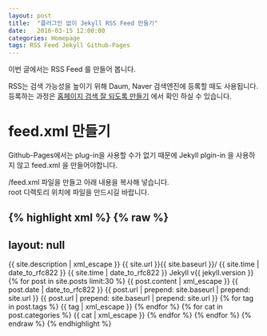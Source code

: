 ```yaml
---
layout: post
title:  "플러그인 없이 Jekyll RSS Feed 만들기"
date:   2016-03-15 12:00:00 
categories: Homepage
tags: RSS Feed Jekyll Github-Pages
---
```


이번 글에서는 RSS Feed 를 만들어 봅니다.  

RSS는 검색 가능성을 높이기 위해 Daum, Naver 검색엔진에 등록할 때도 사용됩니다.  
등록하는 과정은 [홈페이지 검색 잘 되도록 만들기](/homepage/SubmitSitemap) 에서 확인 하실 수 있습니다.  

<!--more-->

# feed.xml 만들기

Github-Pages에서는 plug-in을 사용할 수가 없기 때문에 Jekyll plgin-in 을 사용하지 않고 feed.xml 을 만들어야합니다.  

/feed.xml 파일을 만들고 아래 내용을 복사해 넣습니다.  
root 디렉토리 위치에 파일을 만드시길 바랍니다.  

{% highlight xml %}
{% raw %}
---
layout: null
---
<?xml version="1.0" encoding="UTF-8"?>
<rss version="2.0" xmlns:atom="http://www.w3.org/2005/Atom">
  <channel>
    <title>{{ site.title | xml_escape }}</title>
    <description>{{ site.description | xml_escape }}</description>
    <link>{{ site.url }}{{ site.baseurl }}/</link>
    <atom:link href="{{ "/feed.xml" | prepend: site.baseurl | prepend: site.url }}" rel="self" type="application/rss+xml"/>
    <pubDate>{{ site.time | date_to_rfc822 }}</pubDate>
    <lastBuildDate>{{ site.time | date_to_rfc822 }}</lastBuildDate>
    <generator>Jekyll v{{ jekyll.version }}</generator>
    {% for post in site.posts limit:30 %}
      <item>
        <title>{{ post.title | xml_escape }}</title>
        <description>{{ post.content | xml_escape }}</description>
        <pubDate>{{ post.date | date_to_rfc822 }}</pubDate>
        <link>{{ post.url | prepend: site.baseurl | prepend: site.url }}</link>
        <guid isPermaLink="true">{{ post.url | prepend: site.baseurl | prepend: site.url }}</guid>
        {% for tag in post.tags %}
        <category>{{ tag | xml_escape }}</category>
        {% endfor %}
        {% for cat in post.categories %}
        <category>{{ cat | xml_escape }}</category>
        {% endfor %}
      </item>
    {% endfor %}
  </channel>
</rss>
{% endraw %}
{% endhighlight %}
